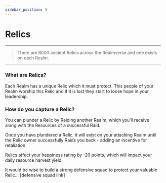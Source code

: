 ```yaml
---
sidebar_position: 9
---
```


# Relics
---


> There are 8000 ancient Relics across the Realmverse and one exists on each Realm. 

---

### What are Relics?

Each Realm has a unique Relic which it must protect. This people of your Realm worship this Relic and if it is lost they start to loose hope in your leadership.

### How do you capture a Relic?

You can plunder a Relic by Raiding another Realm, which you’ll receive along with the Resources of a successful Raid. 

Once you have plundered a Relic, it will exist on your attacking Realm until the Relic owner successfully Raids you back - adding an incentive for retaliation. 

Relics affect your happiness rating by -20 points, which will impact your daily resource harvest yield. 

It would be wise to build a strong defensive squad to protect your valuable Relic… [defensive squad link]
